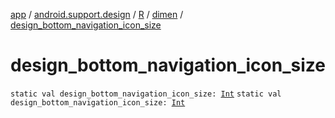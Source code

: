 [app](../../../index.md) / [android.support.design](../../index.md) / [R](../index.md) / [dimen](index.md) / [design_bottom_navigation_icon_size](./design_bottom_navigation_icon_size.md)

# design_bottom_navigation_icon_size

`static val design_bottom_navigation_icon_size: `[`Int`](https://kotlinlang.org/api/latest/jvm/stdlib/kotlin/-int/index.html)
`static val design_bottom_navigation_icon_size: `[`Int`](https://kotlinlang.org/api/latest/jvm/stdlib/kotlin/-int/index.html)